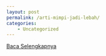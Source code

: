 ```yaml
---
layout: post
permalink: /arti-mimpi-jadi-lebah/
categories:
    - Uncategorized
---
```


[Baca Selengkapnya](/10)